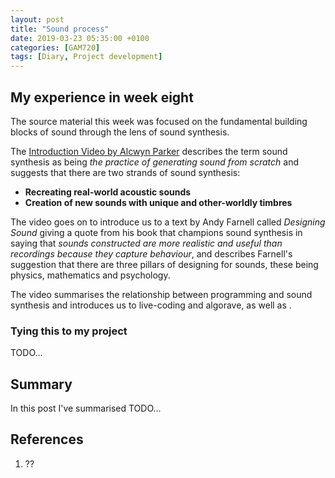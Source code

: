 ```yaml
---
layout: post
title: "Sound process"
date: 2019-03-23 05:35:00 +0100
categories: [GAM720]
tags: [Diary, Project development]
---
```


## My experience in week eight

The source material this week was focused on the fundamental building blocks of sound through the lens of sound synthesis.

The [Introduction Video by Alcwyn Parker](https://falmouthflexible.instructure.com/courses/296/pages/week-8-introduction?module_item_id=19099) describes the term sound synthesis as being *the practice of generating sound from scratch* and suggests that there are two strands of sound synthesis:

- **Recreating real-world acoustic sounds**
- **Creation of new sounds with unique and other-worldly timbres**

The video goes on to introduce us to a text by Andy Farnell called *Designing Sound* giving a quote from his book that champions sound synthesis in saying that *sounds constructed are more realistic and useful than recordings because they capture behaviour*, and describes Farnell's suggestion that there are three pillars of designing for sounds, these being physics, mathematics and psychology.

The video summarises the relationship between programming and sound synthesis and introduces us to live-coding and algorave, as well as . 



### Tying this to my project

TODO...

## Summary

In this post I've summarised TODO...

## References

1. ??
